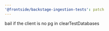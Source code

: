 ```yaml
---
'@frontside/backstage-ingestion-tests': patch
---
```


bail if the client is no pg in clearTestDatabases
